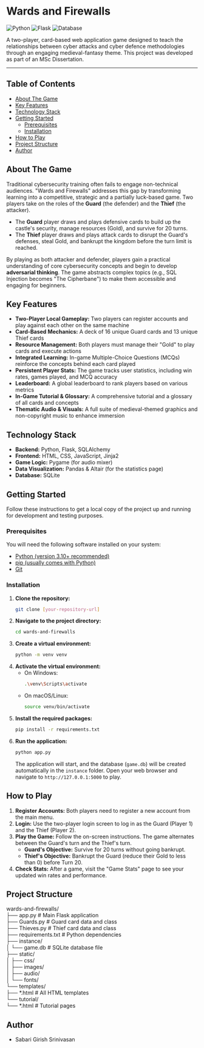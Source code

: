 # Wards and Firewalls

![Python](https://img.shields.io/badge/Python-3.11+-blue?logo=python)
![Flask](https://img.shields.io/badge/Flask-2.x-black?logo=flask)
![Database](https://img.shields.io/badge/Database-SQLite-blue?logo=sqlite)

A two-player, card-based web application game designed to teach the relationships between cyber attacks and cyber defence methodologies through an engaging medieval-fantasy theme. This project was developed as part of an MSc Dissertation.

---

## Table of Contents

- [About The Game](#about-the-game)
- [Key Features](#key-features)
- [Technology Stack](#technology-stack)
- [Getting Started](#getting-started)
  - [Prerequisites](#prerequisites)
  - [Installation](#installation)
- [How to Play](#how-to-play)
- [Project Structure](#project-structure)
- [Author](#author)

## About The Game

Traditional cybersecurity training often fails to engage non-technical audiences. "Wards and Firewalls" addresses this gap by transforming learning into a competitive, strategic and a partially luck-based game. Two players take on the roles of the **Guard** (the defender) and the **Thief** (the attacker).

- The **Guard** player draws and plays defensive cards to build up the castle's security, manage resources (Gold), and survive for 20 turns.
- The **Thief** player draws and plays attack cards to disrupt the Guard's defenses, steal Gold, and bankrupt the kingdom before the turn limit is reached.

By playing as both attacker and defender, players gain a practical understanding of core cybersecurity concepts and begin to develop **adversarial thinking**. The game abstracts complex topics (e.g., SQL Injection becomes "The Cipherbane") to make them accessible and engaging for beginners.

## Key Features

- **Two-Player Local Gameplay:** Two players can register accounts and play against each other on the same machine
- **Card-Based Mechanics:** A deck of 16 unique Guard cards and 13 unique Thief cards
- **Resource Management:** Both players must manage their "Gold" to play cards and execute actions
- **Integrated Learning:** In-game Multiple-Choice Questions (MCQs) reinforce the concepts behind each card played
- **Persistent Player Stats:** The game tracks user statistics, including win rates, games played, and MCQ accuracy
- **Leaderboard:** A global leaderboard to rank players based on various metrics
- **In-Game Tutorial & Glossary:** A comprehensive tutorial and a glossary of all cards and concepts
- **Thematic Audio & Visuals:** A full suite of medieval-themed graphics and non-copyright music to enhance immersion

## Technology Stack

- **Backend:** Python, Flask, SQLAlchemy
- **Frontend:** HTML, CSS, JavaScript, Jinja2
- **Game Logic:** Pygame (for audio mixer)
- **Data Visualization:** Pandas & Altair (for the statistics page)
- **Database:** SQLite

## Getting Started

Follow these instructions to get a local copy of the project up and running for development and testing purposes.

### Prerequisites

You will need the following software installed on your system:
- [Python (version 3.10+ recommended)](https://www.python.org/downloads/)
- [pip (usually comes with Python)](https://pip.pypa.io/en/stable/installation/)
- [Git](https://git-scm.com/downloads/)

### Installation

1.  **Clone the repository:**
    ```sh
    git clone [your-repository-url]
    ```
2.  **Navigate to the project directory:**
    ```sh
    cd wards-and-firewalls
    ```
3.  **Create a virtual environment:**
    ```sh
    python -m venv venv
    ```
4.  **Activate the virtual environment:**
    - On Windows:
      ```sh
      .\venv\Scripts\activate
      ```
    - On macOS/Linux:
      ```sh
      source venv/bin/activate
      ```
5.  **Install the required packages:**
    ```sh
    pip install -r requirements.txt
    ```
6.  **Run the application:**
    ```sh
    python app.py
    ```
    The application will start, and the database (`game.db`) will be created automatically in the `instance` folder. Open your web browser and navigate to `http://127.0.0.1:5000` to play.

## How to Play

1.  **Register Accounts:** Both players need to register a new account from the main menu.
2.  **Login:** Use the two-player login screen to log in as the Guard (Player 1) and the Thief (Player 2).
3.  **Play the Game:** Follow the on-screen instructions. The game alternates between the Guard's turn and the Thief's turn.
    - **Guard's Objective:** Survive for 20 turns without going bankrupt.
    - **Thief's Objective:** Bankrupt the Guard (reduce their Gold to less than 0) before Turn 20.
4.  **Check Stats:** After a game, visit the "Game Stats" page to see your updated win rates and performance.

## Project Structure

wards-and-firewalls/ <br>
├── app.py                  # Main Flask application <br>
├── Guards.py               # Guard card data and class <br>
├── Thieves.py              # Thief card data and class <br>
├── requirements.txt        # Python dependencies <br>
├── instance/ <br>
│   └── game.db             # SQLite database file <br>
├── static/ <br>
│   ├── css/ <br>
│   ├── images/ <br>
│   ├── audio/ <br>
│   └── fonts/ <br>
└── templates/ <br>
├── *.html              # All HTML templates <br>
└── tutorial/ <br>
└── *.html          # Tutorial pages <br>

## Author

- Sabari Girish Srinivasan